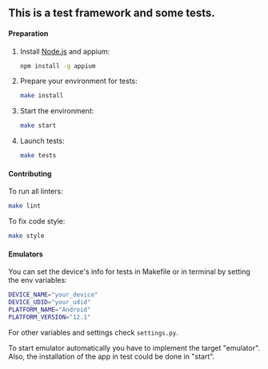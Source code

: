 ## This is a test framework and some tests.

#### Preparation
1. Install [Node.js](https://nodejs.org/en/download/prebuilt-installer/current)
and appium:
    ```bash
   npm install -g appium
    ```
   
2. Prepare your environment for tests:
   ```bash
   make install
   ```
   
3. Start the environment:
   ```bash
   make start
   ```

4. Launch tests:
    ```bash
   make tests
    ```

#### Contributing

To run all linters:
```bash
make lint
```

To fix code style:
```bash
make style
```

#### Emulators

You can set the device's info for tests in Makefile or in terminal by setting the env variables:
```bash
DEVICE_NAME="your_device"
DEVICE_UDID="your_udid"
PLATFORM_NAME="Android"
PLATFORM_VERSION="12.1"
```
For other variables and settings check `settings.py`. 

To start emulator automatically you have to implement the target "emulator".
Also, the installation of the app in test could be done in "start".
